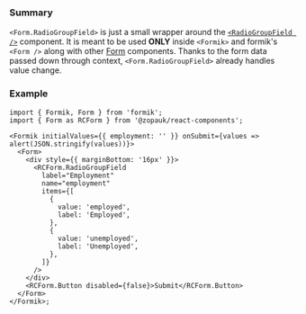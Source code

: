 ### Summary

`<Form.RadioGroupField>` is just a small wrapper around the [`<RadioGroupField />`](#/Components/Molecules/RadioGroupField) component.
It is meant to be used **ONLY** inside `<Formik>` and formik's `<Form />` along with other [Form](#/Organisms/Form) components.
Thanks to the form data passed down through context, `<Form.RadioGroupField>` already handles value change.

### Example

```tsx
import { Formik, Form } from 'formik';
import { Form as RCForm } from '@zopauk/react-components';

<Formik initialValues={{ employment: '' }} onSubmit={values => alert(JSON.stringify(values))}>
  <Form>
    <div style={{ marginBottom: '16px' }}>
      <RCForm.RadioGroupField
        label="Employment"
        name="employment"
        items={[
          {
            value: 'employed',
            label: 'Employed',
          },
          {
            value: 'unemployed',
            label: 'Unemployed',
          },
        ]}
      />
    </div>
    <RCForm.Button disabled={false}>Submit</RCForm.Button>
  </Form>
</Formik>;
```
